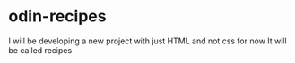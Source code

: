 # odin-recipes
I will be developing a new project with just HTML and not css for now
It will be called recipes